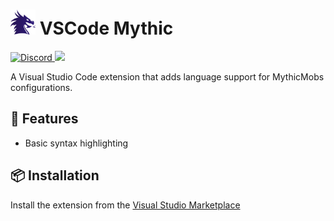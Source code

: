 # <img src="./assets/mythicIcon_128x128.png" height=40> VSCode Mythic

<a href="https://discord.gg/SHthmb6t6n">
    <img src="https://img.shields.io/static/v1?logo=discord&label=&message=Discord&color=36393f&style=flat-square" alt="Discord">
</a>
<a href="https://github.com/0tickpulse/vscode-mythic/blob/main/LICENSE">
    <img src="https://img.shields.io/badge/License-MIT-red?style=flat-square">
</a>

A Visual Studio Code extension that adds language support for MythicMobs configurations.

## 🚀 Features

- Basic syntax highlighting

## 📦 Installation

Install the extension from the [Visual Studio Marketplace](https://marketplace.visualstudio.com/items?itemName=0tickpulse.vscode-mythic)
